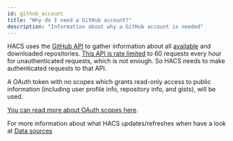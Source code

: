 ```yaml
---
id: github_account
title: "Why do I need a GitHub account?"
description: "Information about why a GitHub account is needed"
---
```

HACS uses the [GitHub API](https:/.github.com/en/rest) to gather information about all [available](https://github.com/hacs/default) and downloaded repositories. [This API is rate limited](https:/.github.com/en/rest/overview/resources-in-the-rest-api#rate-limiting) to 60 requests every hour for unauthenticated requests, which is not enough. So HACS needs to make authenticated requests to that API.

A OAuth token with no scopes which grants read-only access to public information (including user profile info, repository info, and gists), will be used.

[You can read more about OAuth scopes here](https:/.github.com/en/developers/apps/building-oauth-apps/scopes-for-oauth-apps).

For more information about what HACS updates/refreshes when have a look at [Data sources](/docs/faq/data_sources.md)
